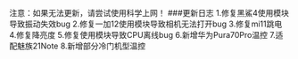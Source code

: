 注意：如果无法更新，请尝试使用科学上网！
###更新日志
1.修复黑鯊4使用模块导致振动失效bug
2.修复一加12使用模块导致相机无法打开bug
3.修复mi11跳电
4.修复降亮度
5.修复使用模块导致CPU离线bug
6.新增华为Pura70Pro温控
7.适配魅族21Note
8.新增部分冷门机型温控

